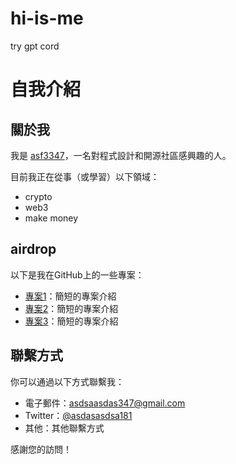 # hi-is-me
try gpt cord
# 自我介紹

## 關於我

我是 [asf3347](https://github.com/asf3347)，一名對程式設計和開源社區感興趣的人。

目前我正在從事（或學習）以下領域：

- crypto  
- web3
- make money

## airdrop

以下是我在GitHub上的一些專案：

- [專案1](https://github.com/你的GitHub帳戶/專案1)：簡短的專案介紹
- [專案2](https://github.com/你的GitHub帳戶/專案2)：簡短的專案介紹
- [專案3](https://github.com/你的GitHub帳戶/專案3)：簡短的專案介紹

## 聯繫方式

你可以通過以下方式聯繫我：

- 電子郵件：asdsaasdas347@gmail.com
- Twitter：[@asdasasdsa181](https://twitter.com/你的Twitter帳戶名)
- 其他：其他聯繫方式

感謝您的訪問！
